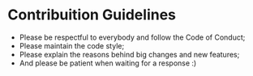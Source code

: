 # Contribuition Guidelines

- Please be respectful to everybody and follow the Code of Conduct;
- Please maintain the code style;
- Please explain the reasons behind big changes and new features;
- And please be patient when waiting for a response :)
